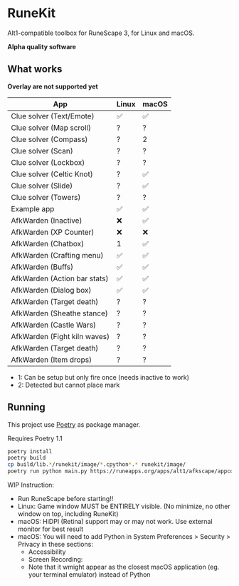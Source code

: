 # RuneKit

Alt1-compatible toolbox for RuneScape 3, for Linux and macOS.

**Alpha quality software**

## What works

**Overlay are not supported yet**

App                            | Linux | macOS
-------------------------------|-------|----------
Clue solver (Text/Emote)       | ✅    | ✅
Clue solver (Map scroll)       | ?     | ?
Clue solver (Compass)          | ?     | 2
Clue solver (Scan)             | ?     | ?
Clue solver (Lockbox)          | ?     | ?
Clue solver (Celtic Knot)      | ?     | ✅
Clue solver (Slide)            | ?     | ✅
Clue solver (Towers)           | ?     | ?
Example app                    | ✅    | ✅
AfkWarden (Inactive)           | ❌    | ✅
AfkWarden (XP Counter)         | ❌    | ❌
AfkWarden (Chatbox)            | 1     | ✅
AfkWarden (Crafting menu)      | ✅    | ✅
AfkWarden (Buffs)              | ✅    | ✅
AfkWarden (Action bar stats)   | ✅    | ✅
AfkWarden (Dialog box)         | ✅    | ✅
AfkWarden (Target death)       | ?     | ?
AfkWarden (Sheathe stance)     | ?     | ?
AfkWarden (Castle Wars)        | ?     | ?
AfkWarden (Fight kiln waves)   | ?     | ?
AfkWarden (Target death)       | ?     | ?
AfkWarden (Item drops)         | ?     | ?

- 1: Can be setup but only fire once (needs inactive to work)
- 2: Detected but cannot place mark

## Running

This project use [Poetry](https://python-poetry.org) as package manager.

Requires Poetry 1.1

```sh
poetry install
poetry build
cp build/lib.*/runekit/image/*.cpython*.* runekit/image/
poetry run python main.py https://runeapps.org/apps/alt1/afkscape/appconfig.json
```

WIP Instruction:

- Run RuneScape before starting!!
- Linux: Game window MUST be ENTIRELY visible. (No minimize, no other window on top, including RuneKit)
- macOS: HiDPI (Retina) support may or may not work. Use external monitor for best result
- macOS: You will need to add Python in System Preferences > Security > Privacy in these sections:
  - Accessibility
  - Screen Recording: 
  - Note that it wmight appear as the closest macOS application (eg. your terminal emulator) instead of Python
